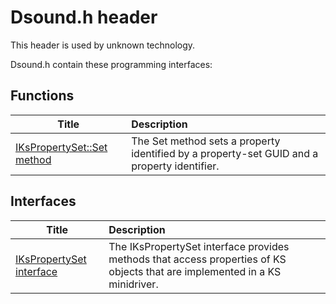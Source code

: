# Dsound.h header


This header is used by unknown technology.

Dsound.h contain these programming interfaces:


## Functions

| Title   | Description   |
| ---- |:---- |
| [IKsPropertySet::Set method](nf-dsound-ikspropertyset-set.md) | The Set method sets a property identified by a property-set GUID and a property identifier. |

## Interfaces

| Title   | Description   |
| ---- |:---- |
| [IKsPropertySet interface](nn-dsound-ikspropertyset~r2.md) | The IKsPropertySet interface provides methods that access properties of KS objects that are implemented in a KS minidriver. |
